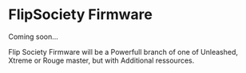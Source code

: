 # FlipSociety Firmware

Coming soon...

Flip Society Firmware will be a Powerfull branch of one of Unleashed, Xtreme or Rouge master, but with Additional ressources.